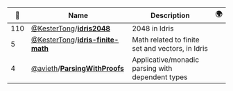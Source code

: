 |:star2: | Name | Description | 🌍|
|---|---|---|---|
|110|[@KesterTong](https://github.com/KesterTong)/[**idris2048**](https://github.com/KesterTong/idris2048)|2048 in Idris||
|5|[@KesterTong](https://github.com/KesterTong)/[**idris-finite-math**](https://github.com/KesterTong/idris-finite-math)|Math related to finite set and vectors, in Idris||
|4|[@avieth](https://github.com/avieth)/[**ParsingWithProofs**](https://github.com/avieth/ParsingWithProofs)|Applicative/monadic parsing with dependent types||

